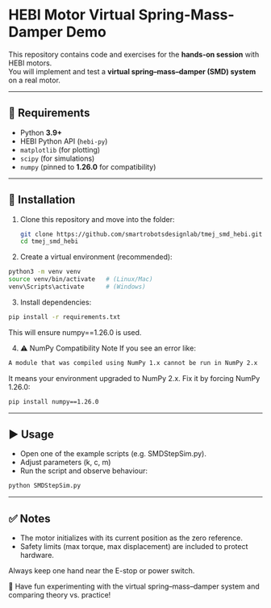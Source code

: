 # HEBI Motor Virtual Spring-Mass-Damper Demo

This repository contains code and exercises for the **hands-on session** with HEBI motors.  
You will implement and test a **virtual spring–mass–damper (SMD) system** on a real motor.  

---

## 🚀 Requirements

- Python **3.9+**
- HEBI Python API (`hebi-py`)
- `matplotlib` (for plotting)
- `scipy` (for simulations)
- `numpy` (pinned to **1.26.0** for compatibility)

---

## 🔧 Installation

1. Clone this repository and move into the folder:

   ```bash
   git clone https://github.com/smartrobotsdesignlab/tmej_smd_hebi.git
   cd tmej_smd_hebi
   ```
2. Create a virtual environment (recommended):
```bash
python3 -m venv venv
source venv/bin/activate   # (Linux/Mac)
venv\Scripts\activate      # (Windows)
```

3. Install dependencies:
```bash
pip install -r requirements.txt
```

This will ensure numpy==1.26.0 is used.

4. ⚠️ NumPy Compatibility Note
If you see an error like:
```bash
A module that was compiled using NumPy 1.x cannot be run in NumPy 2.x
```

It means your environment upgraded to NumPy 2.x.
Fix it by forcing NumPy 1.26.0:
```bash
pip install numpy==1.26.0
```
---
## ▶️ Usage

- Open one of the example scripts (e.g. SMDStepSim.py).
- Adjust parameters (k, c, m) 
- Run the script and observe behaviour:
```bash
python SMDStepSim.py
```
---
## ✅ Notes

- The motor initializes with its current position as the zero reference.
- Safety limits (max torque, max displacement) are included to protect hardware.

Always keep one hand near the E-stop or power switch.

🎉 Have fun experimenting with the virtual spring–mass–damper system and comparing theory vs. practice!
